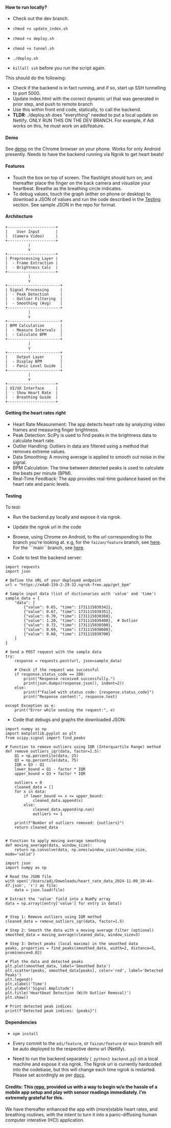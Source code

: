 #### How to run locally? ####

- Check out the dev branch. 
- ```chmod +x update_index.sh```
- ```chmod +x deploy.sh```
- ```chmod +x tunnel.sh```

- ```./deploy.sh```
- ```killall ssh``` before you run the script again. 

This should do the following:
- Check if the backend is in fact running, and if so, start up SSH tunnelling to port 5000.
- Update index.html with the correct dynamic url that was generated in prior step, and push to remote branch
- Use this within front end code, statically, to call the backend.
- **TLDR**: ./deploy.sh does "everything" needed to put a local update on Netlify. ONLY RUN THIS ON THE DEV BRANCH. For example, if Adi works on this, he must work on adi/feature. 

#### Demo

See [demo](breathein.netlify.app) on the Chrome browser on your phone. Works for only Android presently. Needs to have the backend running via Ngrok to get heart beats! 

#### Features

- Touch the box on top of screen. The flashlight should turn on, and thereafter place the finger on the back camera and visualize your heartbeat. Breathe as the breathing circle indicates. 
- To debug values, touch the graph (either on phone or desktop) to download a JSON of values and run the code described in the [Testing](#testing) section. See sample JSON in the repo for format.
  
#### Architecture

```
+---------------------+
|    User Input       |
|  (Camera Video)     |
+---------------------+
          |
          v
+---------------------+
| Preprocessing Layer |
|  - Frame Extraction |
|  - Brightness Calc  |
+---------------------+
          |
          v
+-----------------------+
| Signal Processing     |
|  - Peak Detection     |
|  - Outlier Filtering  |
|  - Smoothing (Avg)    |
+-----------------------+
          |
          v
+-----------------------+
| BPM Calculation       |
|  - Measure Intervals  |
|  - Calculate BPM      |
+-----------------------+
          |
          v
+-----------------------+
|    Output Layer       |
|  - Display BPM        |
|  - Panic Level Guide  |
+-----------------------+
          |
          v
+---------------------+
| UI/UX Interface     |
|  - Show Heart Rate  |
|  - Breathing Guide  |
+---------------------+
```

#### Getting the heart rates right

- Heart Rate Measurement: The app detects heart rate by analyzing video frames and measuring finger brightness.
- Peak Detection: SciPy is used to find peaks in the brightness data to calculate heart rate.
- Outlier Handling: Outliers in data are filtered using a method that removes extreme values.
- Data Smoothing: A moving average is applied to smooth out noise in the signal.
- BPM Calculation: The time between detected peaks is used to calculate the beats per minute (BPM).
- Real-Time Feedback: The app provides real-time guidance based on the heart rate and panic levels.

#### Testing

To test:
- Run the backend.py locally and expose it via ngrok.
- Update the ngrok url in the code
- Browse, using Chrome on Android, to the url corresponding to the branch you're looking at. e.g, for the ```faizan/feature``` branch, see [here](https://faizan-feature--breathein.netlify.app/). For the ```main`` branch, see [here](https://breathein.netlify.app/). 

- Code to test the backend server:
```
import requests
import json

# Define the URL of your deployed endpoint
url = "https://e4a0-159-2-29-32.ngrok-free.app/get_bpm"

# Sample input data (list of dictionaries with 'value' and 'time')
sample_data = {
    "data": [
        {"value": 0.65, "time": 1731115030342},
        {"value": 0.67, "time": 1731115030351},
        {"value": 0.70, "time": 1731115030360},
        {"value": 1.20, "time": 1731115030400},  # Outlier
        {"value": 0.72, "time": 1731115030500},
        {"value": 0.69, "time": 1731115030600},
        {"value": 0.68, "time": 1731115030700}
    ]
}

# Send a POST request with the sample data
try:
    response = requests.post(url, json=sample_data)
    
    # Check if the request was successful
    if response.status_code == 200:
        print("Response received successfully.")
        print(json.dumps(response.json(), indent=2))
    else:
        print(f"Failed with status code: {response.status_code}")
        print("Response content:", response.text)

except Exception as e:
    print("Error while sending the request:", e)

```
- Code that debugs and graphs the downloaded JSON:
```
import numpy as np
import matplotlib.pyplot as plt
from scipy.signal import find_peaks

# Function to remove outliers using IQR (Interquartile Range) method
def remove_outliers_iqr(data, factor=1.5):
    Q1 = np.percentile(data, 25)
    Q3 = np.percentile(data, 75)
    IQR = Q3 - Q1
    lower_bound = Q1 - factor * IQR
    upper_bound = Q3 + factor * IQR

    outliers = 0
    cleaned_data = []
    for x in data:
        if lower_bound <= x <= upper_bound:
            cleaned_data.append(x)
        else:
            cleaned_data.append(np.nan)
            outliers += 1
    
    print(f"Number of outliers removed: {outliers}")
    return cleaned_data


# Function to apply moving average smoothing
def moving_average(data, window_size):
    return np.convolve(data, np.ones(window_size)/window_size, mode='valid')

import json
import numpy as np

# Read the JSON file
with open('/Users/adi/Downloads/heart_rate_data_2024-11-09_10-44-47.json', 'r') as file:
    data = json.load(file)

# Extract the 'value' field into a NumPy array
data = np.array([entry['value'] for entry in data])


# Step 1: Remove outliers using IQR method
cleaned_data = remove_outliers_iqr(data, factor=1.5)

# Step 2: Smooth the data with a moving average filter (optional)
smoothed_data = moving_average(cleaned_data, window_size=3)

# Step 3: Detect peaks (local maxima) in the smoothed data
peaks, properties = find_peaks(smoothed_data, width=2, distance=5, prominence=0.02)

# Plot the data and detected peaks
plt.plot(smoothed_data, label='Smoothed Data')
plt.scatter(peaks, smoothed_data[peaks], color='red', label='Detected Peaks')
plt.legend()
plt.xlabel('Time')
plt.ylabel('Signal Amplitude')
plt.title('Heartbeat Detection (With Outlier Removal)')
plt.show()

# Print detected peak indices
print(f"Detected peak indices: {peaks}")

```

#### Dependencies

- ```npm install ```
- Every commit to the ```adi/feature```, or ```faizan/feature``` or ```main``` branch will be auto deployed to the respective demo url (Netlify). 
 
- Need to run the backend separately (``` python3 backend.py```) on a local machine and expose it via ngrok. The Ngrok url is currently hardcoded into the codebase, but this will change each time ngrok is restarted. Please set acordingly as per [docs](https://ngrok.com/docs/getting-started/). 

#### Credits: This [repo](https://github.com/richrd/heart-rate-monitor), provided us with a way to begin w/o the hassle of a mobile app setup and play with sensor readings immediately. I'm extremely grateful for this. 
We have thereafter enhanced the app with (more)stable heart rates, and breathing routines, with the intent to turn it into a panic-diffusing human computer interative (HCI) application. 

